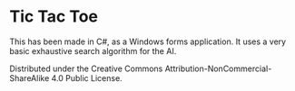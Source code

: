 Tic Tac Toe
===========

This has been made in C#, as a Windows forms application. It uses a very basic exhaustive search algorithm for the AI.

Distributed under the Creative Commons Attribution-NonCommercial-ShareAlike 4.0 Public License.